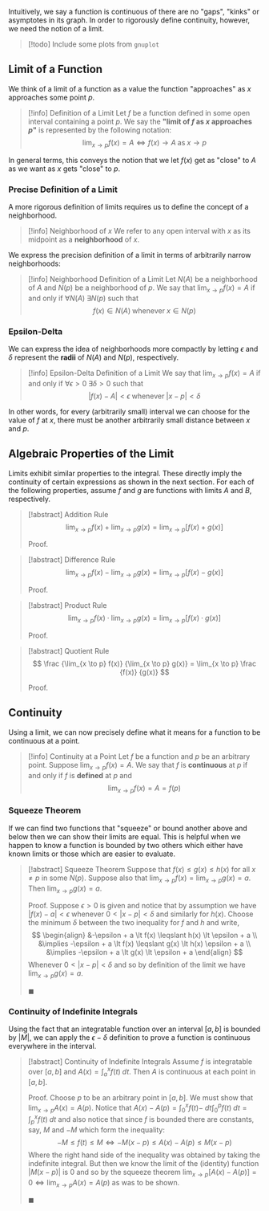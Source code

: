 Intuitively, we say a function is continuous of there are no "gaps", "kinks" or asymptotes in its graph. In order to rigorously define continuity, however, we need the notion of a limit.

> [!todo]
> Include some plots from `gnuplot`

## Limit of a Function

We think of a limit of a function as a value the function "approaches" as $x$ approaches some point $p$.

> [!info] Definition of a Limit
> Let $f$ be a function defined in some open interval containing a point $p$. We say the **"limit of $f$ as $x$ approaches $p$"** is represented by the following notation:
> $$
> \lim_{x \to p} f(x) = A \iff f(x) \to A \; \text{as} \; x \to p
> $$

In general terms, this conveys the notion that we let $f(x)$ get as "close" to $A$ as we want as $x$ gets "close" to $p$.

### Precise Definition of a Limit

A more rigorous definition of limits requires us to define the concept of a neighborhood.

> [!info] Neighborhood of $x$
> We refer to any open interval with $x$ as its midpoint as a **neighborhood** of $x$.

We express the precision definition of a limit in terms of arbitrarily narrow neighborhoods:

> [!info] Neighborhood Definition of a Limit
> Let $N(A)$ be a neighborhood of $A$ and $N(p)$ be a neighborhood of $p$. We say that $\lim_{x \to p} f(x) = A$ if and only if $\forall N(A) \; \exists N(p)$ such that
> $$
> f(x) \in N(A) \; \text{whenever} \; x \in N(p)
> $$

### Epsilon-Delta

We can express the idea of neighborhoods more compactly by letting $\epsilon$ and $\delta$ represent the **radii** of $N(A)$ and $N(p)$, respectively.

> [!info] Epsilon-Delta Definition of a Limit
> We say that $\lim_{x \to p} f(x) = A$ if and only if
> $\forall \epsilon > 0 \; \exists \delta > 0$ such that
> $$
> |f(x) - A| < \epsilon \; \text{whenever} \; |x - p| < \delta
> $$

In other words, for every (arbitrarily small) interval we can choose for the value of $f$ at $x$, there must be another arbitrarily small distance between $x$ and $p$. 

## Algebraic Properties of the Limit

Limits exhibit similar properties to the integral. These directly imply the continuity of certain expressions as shown in the next section. For each of the following properties, assume $f$ and $g$ are functions with limits $A$ and $B$, respectively.

> [!abstract] Addition Rule
> $$
> \lim_{x \to p} f(x) + \lim_{x \to p} g(x) = \lim_{x \to p} [f(x) + g(x)] 
> $$
> 
> Proof.

> [!abstract] Difference Rule
> $$
> \lim_{x \to p} f(x) - \lim_{x \to p} g(x) = \lim_{x \to p} [f(x) - g(x)] 
> $$
> 
> Proof.

> [!abstract] Product Rule
> $$
> \lim_{x \to p} f(x) \cdot \lim_{x \to p} g(x) = \lim_{x \to p} [f(x) \cdot g(x)] 
> $$
> 
> Proof.

> [!abstract] Quotient Rule
> $$
> \frac {\lim_{x \to p} f(x)} {\lim_{x \to p} g(x)} = \lim_{x \to p} \frac {f(x)} {g(x)} 
> $$
> 
> Proof.

## Continuity

Using a limit, we can now precisely define what it means for a function to be continuous at a point.

> [!info] Continuity at a Point
> Let $f$ be a function and $p$ be an arbitrary point. Suppose $\lim_{x \to p} f(x) = A$. We say that $f$ is **continuous** at $p$ if and only if $f$ is **defined** at $p$ and
> $$
> \lim_{x \to p} f(x) = A = f(p)
> $$

### Squeeze Theorem

If we can find two functions that "squeeze" or bound another above and below then we can show their limits are equal. This is helpful when we happen to know a function is bounded by two others which either have known limits or those which are easier to evaluate.

> [!abstract] Squeeze Theorem
> Suppose that $f(x) \leqslant g(x) \leqslant h(x)$ for all $x \neq p$ in some $N(p)$. Suppose also that $\lim_{x \to p} f(x) = \lim_{x \to p} g(x) = a$. Then $\lim_{x \to p} g(x) = a$.
> 
> Proof.
> Suppose $\epsilon > 0$ is given and notice that by assumption we have $|f(x) - a| < \epsilon$ whenever $0 < |x - p| < \delta$ and similarly for $h(x)$. Choose the minimum $\delta$ between the two inequality for $f$ and $h$ and write,
> $$
> \begin{align}
> &-\epsilon + a \lt f(x) \leqslant h(x) \lt \epsilon + a \\
> &\implies -\epsilon + a \lt f(x) \leqslant g(x) \lt h(x) \epsilon + a \\
> &\implies -\epsilon + a \lt g(x) \lt \epsilon + a
> \end{align}
> $$
> Whenever $0 < |x - p| < \delta$ and so by definition of the limit we have $\lim_{x \to p} g(x) = a$.
> 
> $\blacksquare$

### Continuity of Indefinite Integrals

Using the fact that an integratable function over an interval $[a, b]$ is bounded by $|M|$, we can apply the $\epsilon-\delta$ definition to prove a function is continuous everywhere in the interval.

> [!abstract] Continuity of Indefinite Integrals
> Assume $f$ is integratable over $[a, b]$ and $A(x) = \int_a^x f(t) \; dt$. Then $A$ is continuous at each point in $[a, b]$.
> 
> Proof.
> Choose $p$ to be an arbitrary point in $[a, b]$. We must show that $\lim_{x \to p} A(x) = A(p)$. Notice that $A(x) - A(p) = \int_0^x f(t) - \; dt \int_0^p f(t) \; dt = \int_p^x f(t) \; dt$ and also notice that since $f$ is bounded there are constants, say, $M$ and $-M$ which form the inequality:
> $$
> -M \leqslant f(t) \leqslant M \iff 
> -M(x-p) \leqslant A(x) - A(p) \leqslant M(x-p)
> $$
> Where the right hand side of the inequality was obtained by taking the indefinite integral. But then we know the limit of the (identity) function $|M(x-p)|$ is $0$ and so by the squeeze theorem $\lim_{x \to p} [A(x) - A(p)] = 0 \iff \lim_{x \to p} A(x) = A(p)$ as was to be shown.
> 
> $\blacksquare$
